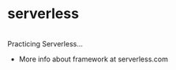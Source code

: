 # serverless <br />

<br />
Practicing Serverless...
<ul>
<li>More info about framework at serverless.com</li>
</ul>
